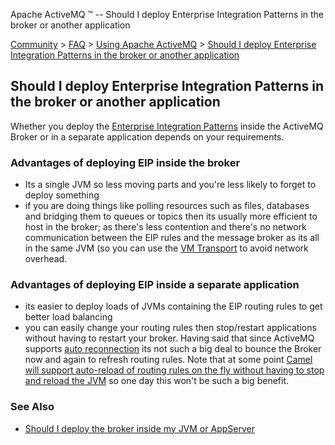 Apache ActiveMQ ™ -- Should I deploy Enterprise Integration Patterns in the broker or another application 

[Community](community.html) > [FAQ](faq.html) > [Using Apache ActiveMQ](using-apache-activemq.html) > [Should I deploy Enterprise Integration Patterns in the broker or another application](should-i-deploy-enterprise-integration-patterns-in-the-broker-or-another-application.html)


Should I deploy Enterprise Integration Patterns in the broker or another application
------------------------------------------------------------------------------------

Whether you deploy the [Enterprise Integration Patterns](enterprise-integration-patterns.html) inside the ActiveMQ Broker or in a separate application depends on your requirements.

### Advantages of deploying EIP inside the broker

*   Its a single JVM so less moving parts and you're less likely to forget to deploy something
*   if you are doing things like polling resources such as files, databases and bridging them to queues or topics then its usually more efficient to host in the broker; as there's less contention and there's no network communication between the EIP rules and the message broker as its all in the same JVM (so you can use the [VM Transport](vm-transport-reference.html) to avoid network overhead.

### Advantages of deploying EIP inside a separate application

*   its easier to deploy loads of JVMs containing the EIP routing rules to get better load balancing
*   you can easily change your routing rules then stop/restart applications without having to restart your broker. Having said that since ActiveMQ supports [auto reconnection](how-can-i-support-auto-reconnection.html) its not such a big deal to bounce the Broker now and again to refresh routing rules. Note that at some point [Camel will support auto-reload of routing rules on the fly without having to stop and reload the JVM](https://issues.apache.org/activemq/browse/CAMEL-234) so one day this won't be such a big benefit.

### See Also

*   [Should I deploy the broker inside my JVM or AppServer](should-i-deploy-the-broker-inside-my-jvm-or-appserver.html)


